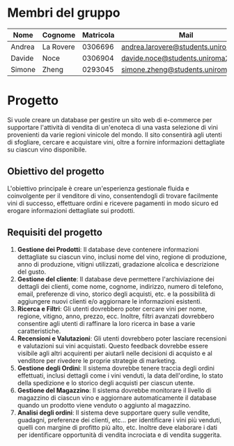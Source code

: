 # Membri del gruppo

| Nome   | Cognome   | Matricola | Mail                                 |
| ------ | --------- | --------- | ------------------------------------ |
| Andrea | La Rovere | 0306696   | andrea.larovere@students.uniroma2.eu |
| Davide | Noce      | 0306904   | davide.noce@students.uniroma2.eu     |
| Simone | Zheng     | 0293045   | simone.zheng@students.uniroma2.eu    |
# Progetto
Si vuole creare un database per gestire un sito web di e-commerce per supportare l'attività di vendita di un'enoteca di una vasta selezione di vini provenienti da varie regioni vinicole del mondo. Il sito consentirà agli utenti di sfogliare, cercare e acquistare vini, oltre a fornire informazioni dettagliate su ciascun vino disponibile.
## Obiettivo del progetto
L'obiettivo principale è creare un'esperienza gestionale fluida e coinvolgente per il venditore di vino, consentendogli di trovare facilmente vini di successo, effettuare ordini e ricevere pagamenti in modo sicuro ed erogare informazioni dettagliate sui prodotti.
## Requisiti del progetto
1. **Gestione dei Prodotti**: Il database deve contenere informazioni dettagliate su ciascun vino, inclusi nome del vino, regione di produzione, anno di produzione, vitigni utilizzati, gradazione alcolica e descrizione del gusto.
2. **Gestione del cliente**: Il database deve permettere l'archiviazione dei dettagli dei clienti, come nome, cognome, indirizzo, numero di telefono, email, preferenze di vino, storico degli acquisti, etc. e la possibilità di aggiungere nuovi clienti e/o aggiornare le informazioni esistenti.
3. **Ricerca e Filtri**: Gli utenti dovrebbero poter cercare vini per nome, regione, vitigno, anno, prezzo, ecc. Inoltre, filtri avanzati dovrebbero consentire agli utenti di raffinare la loro ricerca in base a varie caratteristiche.
4. **Recensioni e Valutazioni**: Gli utenti dovrebbero poter lasciare recensioni e valutazioni sui vini acquistati. Questo feedback dovrebbe essere visibile agli altri acquirenti per aiutarli nelle decisioni di acquisto e al venditore per rivedere le proprie strategie di marketing.
5. **Gestione degli Ordini**: Il sistema dovrebbe tenere traccia degli ordini effettuati, inclusi dettagli come i vini venduti, la data dell'ordine, lo stato della spedizione e lo storico degli acquisti per ciascun utente.
6. **Gestione del Magazzino**: Il sistema dovrebbe monitorare il livello di magazzino di ciascun vino e aggiornare automaticamente il database quando un prodotto viene venduto o aggiunto al magazzino.
7. **Analisi degli ordini**: Il sistema deve supportare query sulle vendite, guadagni, preferenze dei clienti, etc... per identificare i vini più venduti, quelli con margine di profitto più alto, etc. Inoltre deve elaborare i dati per identificare opportunità di vendita incrociata e di vendita suggerita.